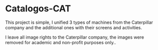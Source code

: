 # Catalogos-CAT
This project is simple, I unified 3 types of machines from the Caterpillar company and the additional ones with their screens and activities.

I leave all image rights to the Caterpillar company, the images were removed for academic and non-profit purposes only..
